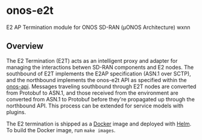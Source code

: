 <!--
SPDX-FileCopyrightText: 2020 Open Networking Foundation <info@opennetworking.org>

SPDX-License-Identifier: Apache-2.0
-->
# onos-e2t
E2 AP Termination module for ONOS SD-RAN (µONOS Architecture)
wxnn
## Overview

The E2 Termination (E2T) acts as an intelligent proxy and adapter for managing the interactions betwen SD-RAN components and E2 nodes. The southbound of E2T implements the E2AP specification (ASN.1 over SCTP), and the northbound implements the onos-e2t API as specified within the [onos-api]. Messages traveling southbound through E2T nodes are converted from Protobuf to ASN.1, and those received from the environment are converted from ASN.1 to Protobuf before they're propagated up through the northbound API. This process can be extended for service models with plugins.

The E2 termination is shipped as a [Docker] image and deployed with [Helm]. To build the Docker image, run `make images`.

[onos-api]: https://github.com/onosproject/onos-api
[Docker]: https://www.docker.com/
[Helm]: https://helm.sh

